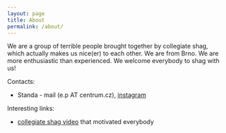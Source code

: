 ```yaml
---
layout: page
title: About
permalink: /about/
---
```

We are a group of terrible people brought together by collegiate shag, which actually makes us nice(er) to each other. We are from Brno. We are more enthusiastic than experienced. We welcome everybody to shag with us!

Contacts:
* Standa - mail (e.p AT centrum.cz), [instagram][instagram-standa]

Interesting links:
* [collegiate shag video][shag-stephen] that motivated everybody

[shag-stephen]: https://www.youtube.com/watch?v=uUGsLoZYXb4
[instagram-standa]: https://www.instagram.com/ep69/
